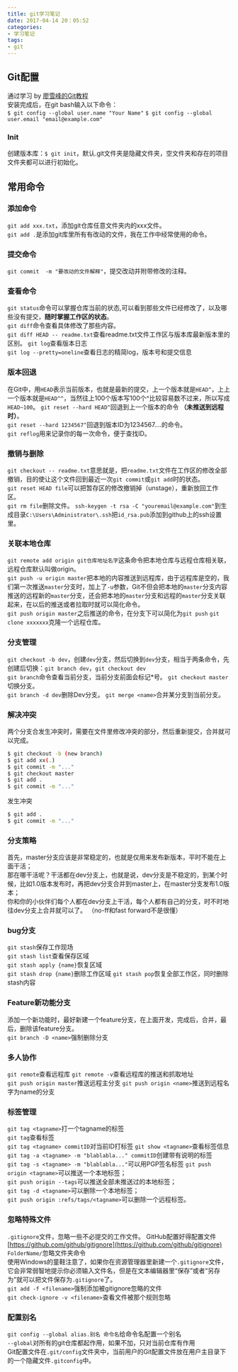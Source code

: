 ```yaml
---
title: git学习笔记
date: 2017-04-14 20：05:52
categories:
- 学习笔记
tags:
- git
---
```

## Git配置
通过学习 by [廖雪峰的Git教程](http://www.liaoxuefeng.com/wiki/0013739516305929606dd18361248578c67b8067c8c017b000)  
安装完成后，在git bash输入以下命令：  
`$ git config --global user.name "Your Name"`
`$ git config --global user.email "email@example.com"`

### Init

创建版本库：`$ git init`，默认.git文件夹是隐藏文件夹，空文件夹和存在的项目文件夹都可以进行初始化。
<!-- more -->
## 常用命令

### 添加命令
`git add xxx.txt`，添加git仓库任意文件夹内的xxx文件。  
`git add .`是添加git库里所有有改动的文件，我在工作中经常使用的命令。  
### 提交命令 
`git commit  -m "要改动的文件解释"`，提交改动并附带修改的注释。  
### 查看命令
`git status`命令可以掌握仓库当前的状态,可以看到那些文件已经修改了，以及哪些没有提交，**随时掌握工作区的状态**。  
`git diff`命令查看具体修改了那些内容。  
`git diff HEAD -- readme.txt`查看readme.txt文件工作区与版本库最新版本里的区别。
`git log`查看版本日志  
`git log --pretty=oneline`查看日志的精简log，版本号和提交信息
### 版本回退
在Git中，用`HEAD`表示当前版本，也就是最新的提交，上一个版本就是`HEAD^`，上上一个版本就是`HEAD^^`，当然往上100个版本写100个^比较容易数不过来，所以写成`HEAD~100`。
`git reset --hard HEAD^`回退到上一个版本的命令 **（未推送到远程时）**。  
`git reset --hard 1234567^`回退到版本ID为1234567....的命令。  
`git reflog`用来记录你的每一次命令，便于查找ID。  
### 撤销与删除
`git checkout -- readme.txt`意思就是，把`readme.txt`文件在工作区的修改全部撤销，目的使让这个文件回到最近一次`git commit`或`git add`时的状态。  
`git reset HEAD file`可以把暂存区的修改撤销掉（unstage），重新放回工作区。  
`git rm file`删除文件。
`ssh-keygen -t rsa -C "youremail@example.com"`到生成目录`C:\Users\Administrator\.ssh`把`id_rsa.pub`添加到github上的ssh设置里。
### 关联本地仓库
`git remote add origin git仓库地址名字`这条命令把本地仓库与远程仓库相关联，远程仓库默认叫做origin。  
`git push -u origin master`把本地的内容推送到远程库，由于远程库是空的，我们第一次推送`master`分支时，加上了`-u`参数，Git不但会把本地的`master`分支内容推送的远程新的`master`分支，还会把本地的`master`分支和远程的`master`分支关联起来，在以后的推送或者拉取时就可以简化命令。  
`git push origin master`之后推送的命令，在分支下可以简化为`git push`
`git clone xxxxxxx`克隆一个远程仓库。
### 分支管理
`git checkout -b dev`，创建`dev`分支，然后切换到`dev`分支，相当于两条命令，先创建后切换：`git branch dev`，`git checkout dev`  
`git branch`命令查看当前分支，当前分支前面会标记*号。
`git checkout master`切换分支。  
`git branch -d dev`删除Dev分支。
`git merge <name>`合并某分支到当前分支。
### 解决冲突
两个分支合发生冲突时，需要在文件里修改冲突的部分，然后重新提交，合并就可以完成。
```bash
$ git checkout -b (new branch)
$ git add xx(.)
$ git commit -m "..."
$ git checkout master
$ git add .
$ git commit -m "..."  
```  
发生冲突  
```bash
$ git add .
$ git commit -m "..."
```  
### 分支策略
首先，master分支应该是非常稳定的，也就是仅用来发布新版本，平时不能在上面干活；  
那在哪干活呢？干活都在dev分支上，也就是说，dev分支是不稳定的，到某个时候，比如1.0版本发布时，再把dev分支合并到master上，在master分支发布1.0版本；  
你和你的小伙伴们每个人都在dev分支上干活，每个人都有自己的分支，时不时地往dev分支上合并就可以了。
（no-ff和fast forward不是很懂）  
### bug分支
`git stash`保存工作现场  
`git stash list`查看保存区域  
`git stash apply {name}`恢复区域  
`git stash drop {name}`删除工作区域
`git stash pop`恢复全部工作区，同时删除stash内容
### Feature新功能分支
添加一个新功能时，最好新建一个feature分支，在上面开发，完成后，合并，最后，删除该feature分支。  
`git branch -D <name>`强制删除分支  
### 多人协作
`git remote`查看远程库
`git remote -v`查看远程库的推送和抓取地址  
`git push origin master`推送远程主分支
`git push origin <name>`推送到远程名字为name的分支  
### 标签管理
`git tag <tagname>`打一个tagname的标签  
`git tag`查看标签  
`git tag <tagname> commitID`对当前ID打标签
`git show <tagname>`查看标签信息  
`git tag -a <tagname> -m "blablabla..." commitID`创建带有说明的标签  
`git tag -s <tagname> -m "blablabla..."`可以用PGP签名标签
`git push origin <tagname>`可以推送一个本地标签；  
`git push origin --tags`可以推送全部未推送过的本地标签；  
`git tag -d <tagname>`可以删除一个本地标签；  
`git push origin :refs/tags/<tagname>`可以删除一个远程标签。  
### 忽略特殊文件
`.gitignore`文件，忽略一些不必提交的工作文件。
GitHub配置好得配置文件[https://github.com/github/gitignore](https://github.com/github/gitignore)  
`FolderName/`忽略文件夹命令  
使用Windows的童鞋注意了，如果你在资源管理器里新建一个`.gitignore`文件，它会非常弱智地提示你必须输入文件名，但是在文本编辑器里“保存”或者“另存为”就可以把文件保存为`.gitignore`了。  
`git add -f <filename>`强制添加被gitignore忽略的文件  
`git check-ignore -v <filename>`查看文件被那个规则忽略  
### 配置别名
`git config --global alias.别名 命令名`给命令名配置一个别名  
`--global`对所有的git仓库都起作用，如果不加，只对当前仓库有作用  
Git配置文件在`.git/config`文件夹中，当前用户的Git配置文件放在用户主目录下的一个隐藏文件`.gitconfig`中。  
